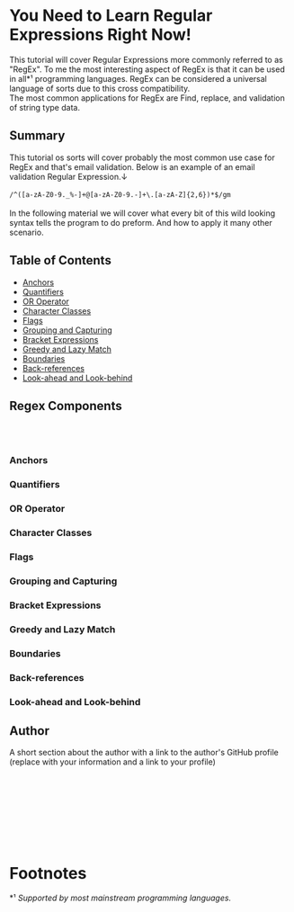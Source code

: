 # You Need to Learn Regular Expressions Right Now!

This tutorial will cover Regular Expressions more commonly referred to as "RegEx". To me the most interesting aspect of RegEx is that it can be used in all*¹ programming languages. 
RegEx can be considered a universal language of sorts due to this cross compatibility.<br>
The most common applications for RegEx are Find, replace, and validation of string type data.  

## Summary

This tutorial os sorts will cover probably the most common use case for RegEx and that's email validation. Below is an example of an email validation Regular Expression.↓
<br>
<br>
    `/^([a-zA-Z0-9._%-]+@[a-zA-Z0-9.-]+\.[a-zA-Z]{2,6})*$/gm`
<br>
<br>
In the following material we will cover what every bit of this wild looking syntax tells the program to do preform. And how to apply it many other scenario.

## Table of Contents

- [Anchors](#anchors)
- [Quantifiers](#quantifiers)
- [OR Operator](#or-operator)
- [Character Classes](#character-classes)
- [Flags](#flags)
- [Grouping and Capturing](#grouping-and-capturing)
- [Bracket Expressions](#bracket-expressions)
- [Greedy and Lazy Match](#greedy-and-lazy-match)
- [Boundaries](#boundaries)
- [Back-references](#back-references)
- [Look-ahead and Look-behind](#look-ahead-and-look-behind)

## Regex Components
<br>
<br>


### Anchors

### Quantifiers

### OR Operator

### Character Classes

### Flags

### Grouping and Capturing

### Bracket Expressions

### Greedy and Lazy Match

### Boundaries

### Back-references

### Look-ahead and Look-behind

## Author

A short section about the author with a link to the author's GitHub profile (replace with your information and a link to your profile)

<br>
<br>
<br>
<br>
<br>
<br>
<br>

# Footnotes 

  *¹  *Supported by most mainstream programming languages.*

